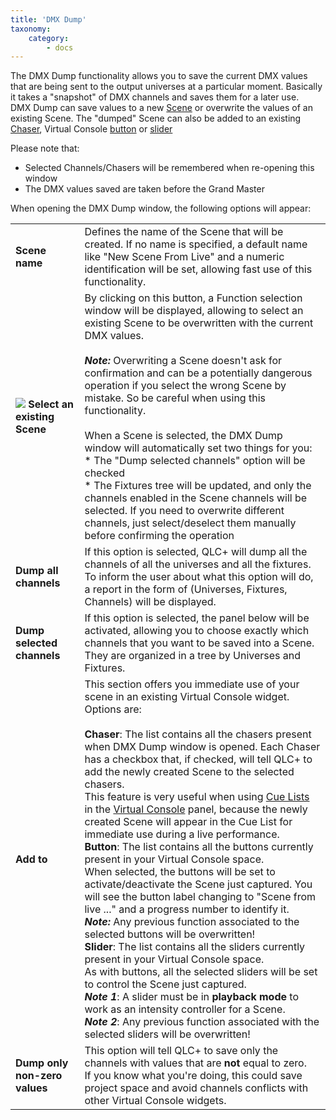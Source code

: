 ```yaml
---
title: 'DMX Dump'
taxonomy:
    category:
        - docs
---
```


The DMX Dump functionality allows you to save the current DMX values that are being sent to the output universes at a particular moment. Basically it takes a "snapshot" of DMX channels and saves them for a later use.  
DMX Dump can save values to a new [Scene](/basics/glossary-and-concepts#scene) or overwrite the values of an existing Scene. The "dumped" Scene can also be added to an existing [Chaser](/basics/glossary-and-concepts#chaser), Virtual Console [button](/virtual-console/button) or [slider](/virtual-console/slider)  
  
Please note that:

*   Selected Channels/Chasers will be remembered when re-opening this window
*   The DMX values saved are taken before the Grand Master

When opening the DMX Dump window, the following options will appear:

| | |
| - | - |
| **Scene name** | Defines the name of the Scene that will be created. If no name is specified, a default name like "New Scene From Live" and a numeric identification will be set, allowing fast use of this functionality. |
| ![](/basics/scene.png) **Select an existing Scene** | By clicking on this button, a Function selection window will be displayed, allowing to select an existing Scene to be overwritten with the current DMX values.<br><br>***Note:*** Overwriting a Scene doesn't ask for confirmation and can be a potentially dangerous operation if you select the wrong Scene by mistake. So be careful when using this functionality.<br><br>When a Scene is selected, the DMX Dump window will automatically set two things for you:<br>*   The "Dump selected channels" option will be checked<br>*   The Fixtures tree will be updated, and only the channels enabled in the Scene channels will be selected. If you need to overwrite different channels, just select/deselect them manually before confirming the operation<br>
| **Dump all channels** | If this option is selected, QLC+ will dump all the channels of all the universes and all the fixtures. To inform the user about what this option will do, a report in the form of (Universes, Fixtures, Channels) will be displayed. |
| **Dump selected channels** | If this option is selected, the panel below will be activated, allowing you to choose exactly which channels that you want to be saved into a Scene. They are organized in a tree by Universes and Fixtures. |
| **Add to** | This section offers you immediate use of your scene in an existing Virtual Console widget.<br>Options are:<br><br>**Chaser**: The list contains all the chasers present when DMX Dump window is opened. Each Chaser has a checkbox that, if checked, will tell QLC+ to add the newly created Scene to the selected chasers.<br>This feature is very useful when using [Cue Lists](/virtual-console/cue-list) in the [Virtual Console](/virtual-console) panel, because the newly created Scene will appear in the Cue List for immediate use during a live performance.<br>**Button**: The list contains all the buttons currently present in your Virtual Console space.<br>When selected, the buttons will be set to activate/deactivate the Scene just captured. You will see the button label changing to "Scene from live ..." and a progress number to identify it.<br>***Note:*** Any previous function associated to the selected buttons will be overwritten!<br>**Slider**: The list contains all the sliders currently present in your Virtual Console space.<br>As with buttons, all the selected sliders will be set to control the Scene just captured.<br>***Note 1***: A slider must be in **playback mode** to work as an intensity controller for a Scene.<br>***Note 2***: Any previous function associated with the selected sliders will be overwritten! |
| **Dump only non-zero values** | This option will tell QLC+ to save only the channels with values that are **not** equal to zero.<br>If you know what you're doing, this could save project space and avoid channels conflicts with other Virtual Console widgets. |